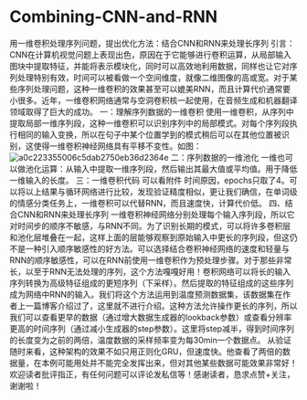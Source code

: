 # Combining-CNN-and-RNN
用一维卷积处理序列问题，提出优化方法：结合CNN和RNN来处理长序列
引言：CNN在计算机视觉问题上表现出色，原因在于它能够进行卷积运算，从局部输入图块中提取特征，并能将表示模块化，同时可以高效地利用数据，同样也让它对序列处理特别有效，时间可以被看做一个空间维度，就像二维图像的高或宽。对于某些序列处理问题，这种一维卷积的效果甚至可以媲美RNN，而且计算代价通常要小很多。近年，一维卷积网络通常与空洞卷积核一起使用，在音频生成和机器翻译领域取得了巨大的成功。
一：理解序列数据的一维卷积
使用一维卷积，从序列中提取局部一维序列段，这种一维卷积可以识别序列中的局部模式。对每个序列段执行相同的输入变换，所以在句子中某个位置学到的模式稍后可以在其他位置被识别，这使得一维卷积神经网络具有平移不变性。如图：
![a0c223355006c5dab2750eb36d2364e](https://user-images.githubusercontent.com/118498273/233898503-9aefa0cf-fc8e-4fc4-8fba-cc10060ee177.jpg)
二：序列数据的一维池化
一维也可以做池化运算：从输入中提取一维序列段，然后输出其最大值或平均值。用于降低一维输入的长度。
三：一维卷积代码
可以看附件
时间原因，epochs只取了4。可以将以上结果与循环网络进行比较，发现验证精度相似，更让我们确信，在单词级的情感分类任务上，一维卷积可以代替RNN，而且速度快，计算代价低。
四、结合CNN和RNN来处理长序列
一维卷积神经网络分别处理每个输入序列段，所以它对时间步的顺序不敏感，与RNN不同。为了识别长期的模式，可以将许多卷积层和池化层堆叠在一起，这样上面的层能够观察到原始输入中更长的序列段，但这仍不是一种引入顺序敏感性的好方法。可以选择结合卷积神经网络的速度和轻量与RNN的顺序敏感性，可以在RNN前使用一维卷积作为预处理步骤。对于那些非常长，以至于RNN无法处理的序列，这个方法嘎嘎好用！卷积网络可以将长的输入序列转换为高级特征组成的更短序列（下采样）。然后提取的特征组成的这些序列成为网络中RNN的输入。我们将这个方法运用到温度预测数据集，该数据集在作者上一篇博客介绍过了，这里就不进行介绍。这种方法允许操作更长的序列，所以我们可以查看更早的数据（通过增大数据生成器的lookback参数）或查看分辨率更高的时间序列（通过减小生成器的step参数）。这里将step减半，得到时间序列的长度变为之前的两倍，温度数据的采样频率变为每30min一个数据点。
从验证随时来看，这种架构的效果不如只用正则化GRU，但速度快。他查看了两倍的数据量，在本例可能用处并不能完全发挥出来，但对其他某些数据可能效果非常好！
欢迎读者批评指正，有任何问题可以评论发私信等！感谢读者，恳求点赞+关注，谢谢啦！
